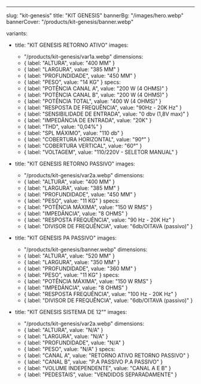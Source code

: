 ---
slug: "kit-genesis"
title: "KIT GENESIS"
bannerBg: "/images/hero.webp"
bannerCover: "/products/kit-genesis/banner.webp"

variants:
  - title: "KIT GENESIS RETORNO ATIVO"
    images:
      - "/products/kit-genesis/var1a.webp"
    dimensions:
      - { label: "ALTURA", value: "400 MM" }
      - { label: "LARGURA", value: "385 MM" }
      - { label: "PROFUNDIDADE", value: "450 MM" }
      - { label: "PESO", value: "14 KG" }
    specs:
      - { label: "POTÊNCIA CANAL A", value: "200 W (4 OHMS)" }
      - { label: "POTÊNCIA CANAL B", value: "200 W (4 OHMS)" }
      - { label: "POTÊNCIA TOTAL", value: "400 W (4 OHMS)" }
      - { label: "RESPOSTA DE FREQUÊNCIA", value: "90Hz - 20K Hz" }
      - { label: "SENSIBILIDADE DE ENTRADA", value: "0 dbv (1,8V max)" }
      - { label: "IMPEDÂNCIA DE ENTRADA", value: "20K" }
      - { label: "THD", value: "0,04%" }
      - { label: "SPL MÁXIMO", value: "110 db" }
      - { label: "COBERTURA HORIZONTAL", value: "90°" }
      - { label: "COBERTURA VERTICAL", value: "60°" }
      - { label: "VOLTAGEM", value: "110/220V - SELETOR MANUAL" }

  - title: "KIT GENESIS RETORNO PASSIVO"
    images:
      - "/products/kit-genesis/var2a.webp"
    dimensions:
      - { label: "ALTURA", value: "400 MM" }
      - { label: "LARGURA", value: "385 MM" }
      - { label: "PROFUNDIDADE", value: "450 MM" }
      - { label: "PESO", value: "11 KG" }
    specs:
      - { label: "POTÊNCIA MÁXIMA", value: "150 W RMS" }
      - { label: "IMPEDÂNCIA", value: "8 OHMS" }
      - { label: "RESPOSTA FREQUÊNCIA", value: "90 Hz - 20K Hz" }
      - { label: "DIVISOR DE FREQUÊNCIA", value: "6db/OITAVA (passivo)" }

  - title: "KIT GENESIS PA PASSIVO"
    images:
      - "/products/kit-genesis/banner.webp"
    dimensions:
      - { label: "ALTURA", value: "520 MM" }
      - { label: "LARGURA", value: "350 MM" }
      - { label: "PROFUNDIDADE", value: "360 MM" }
      - { label: "PESO", value: "11 KG" }
    specs:
      - { label: "POTÊNCIA MÁXIMA", value: "150 W RMS" }
      - { label: "IMPEDÂNCIA", value: "8 OHMS" }
      - { label: "RESPOSTA FREQUÊNCIA", value: "100 Hz - 20K Hz" }
      - { label: "DIVISOR DE FREQUÊNCIA", value: "6db/OITAVA (passivo)" }

  - title: "KIT GENESIS SISTEMA DE 12\""
    images:
      - "/products/kit-genesis/var2a.webp"
    dimensions:
      - { label: "ALTURA", value: "N/A" }
      - { label: "LARGURA", value: "N/A" }
      - { label: "PROFUNDIDADE", value: "N/A" }
      - { label: "PESO", value: "N/A" }
    specs:
      - { label: "CANAL A", value: "RETORNO ATIVO RETORNO PASSIVO" }
      - { label: "CANAL B", value: "P.A PASSIVO P.A PASSIVO" }
      - { label: "VOLUME INDEPENDENTE", value: "CANAL A E B" }
      - { label: "PEDESTAIS", value: "VENDIDOS SEPARADAMENTE" } 